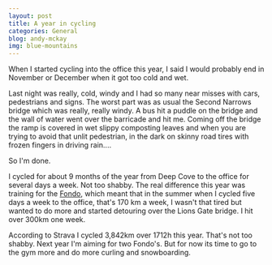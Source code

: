 ```yaml
---
layout: post
title: A year in cycling
categories: General
blog: andy-mckay
img: blue-mountains
---
```


When I started cycling into the office this year, I said I would probably end in November or December when it got too cold and wet.

Last night was really, cold, windy and I had so many near misses with cars, pedestrians and signs. The worst part was as usual the Second Narrows bridge which was really, really windy. A bus hit a puddle on the bridge and the wall of water went over the barricade and hit me. Coming off the bridge the ramp is covered in wet slippy composting leaves and when you are trying to avoid that unlit pedestrian, in the dark on skinny road tires with frozen fingers in driving rain....

So I'm done.

I cycled for about 9 months of the year from Deep Cove to the office for several days a week. Not too shabby. The real difference this year was training for the <a href="http://granfondowhistler.com/">Fondo</a>, which meant that in the summer when I cycled five days a week to the office, that's 170 km a week, I wasn't that tired but wanted to do more and started detouring over the Lions Gate bridge. I hit over 300km one week.

According to Strava I cycled 3,842km over 1712h this year. That's not too shabby. Next year I'm aiming for two Fondo's. But for now its time to go to the gym more and do more curling and snowboarding.
